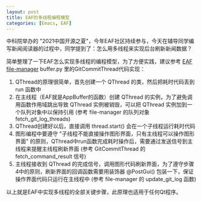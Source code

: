```yaml
---
layout: post
title: EAF的多线程编程模型
categories: [Emacs, EAF]
---
```


中科院举办的 "2021中国开源之夏"，今年EAF社区持续参与，今天在辅导同学编写新闻阅读器的过程中，同学提到了：怎么用多线程来实现后台刷新新闻数据？

简单整理了一下EAF怎么实现多线程的编程模型，为了方便实践，建议参考 [EAF file-manager](https://github.com/emacs-eaf/eaf-file-manager) buffer.py 里的GitCommitThread代码实现：

1. QThread的原理很简单，首先创建一个 QThread 的类，然后把耗时代码丢到 run 函数中
2. 在主线程（EAF就是AppBuffer的函数）创建 QThread 的实例，为了避免调用函数作用域跳出导致 QThread 实例被销毁，可以把 QThread 实例加到一个队列对象中以保持引用 (参考 file-manager 的队列对象 fetch_git_log_threads)
3. QThread创建好以后，直接调用 thread.start() 会在一个子线程运行耗时代码
4. 图形编程中要遵守 "子线程不能直接操作图形界面，只有主线程可以操作图形界面" 的原则，QThread中run函数完成耗时操作后，需要通过发送信号到主线程来提醒主线程刷新界面 (参考 GitCommitThread 的 fetch_command_result 信号)
5. 主线程接收到 QThread 的完成信号，调用图形代码刷新界面，为了遵守步骤4中的原则，刷新界面的回调函数需要用装饰器 @PostGui() 包装一下，保证操作界面代码只运行在主线程中 (参考 file-manager 的 update_git_log 函数)

以上就是EAF中实现多线程的全部关键步骤，此原理也适用于任何Qt程序。

